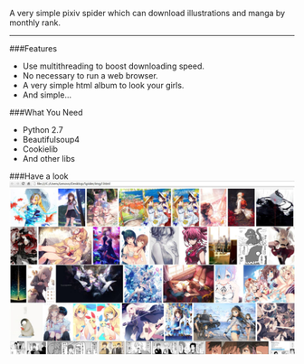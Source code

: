 A very simple pixiv spider which can download illustrations and manga by monthly rank.
***
###Features
* Use multithreading to boost downloading speed.
* No necessary to run a web browser.
* A very simple html album to look your girls.
* And simple...

###What You Need
* Python 2.7
* Beautifulsoup4
* Cookielib
* And other libs

###Have a look
![](readmeImg/01.jpg)